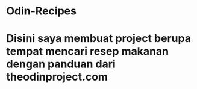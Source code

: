 # Odin-Recipes
# Disini saya membuat project berupa tempat mencari resep makanan dengan panduan dari theodinproject.com
